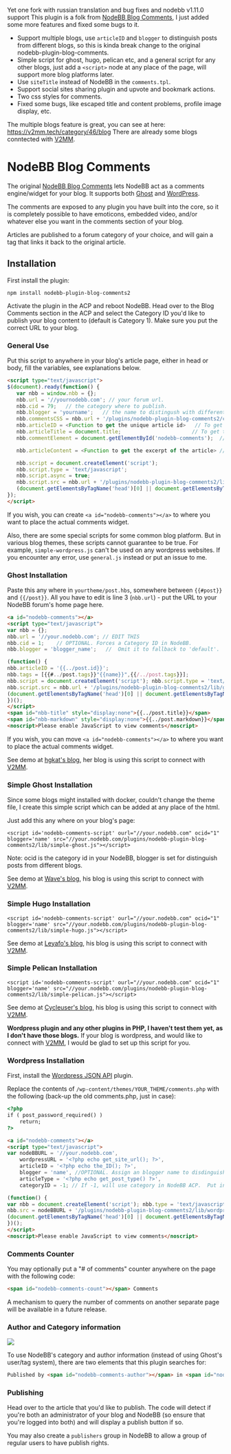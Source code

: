 Yet one fork with russian translation and bug fixes and nodebb v1.11.0 support
This plugin is a folk from [NodeBB Blog Comments](https://github.com/psychobunny/nodebb-plugin-blog-comments), I just added some more features and fixed some bugs to it.

* Support multiple blogs, use `articleID` and `blogger` to distinguish posts from different blogs, so this is kinda break change to the original nodebb-plugin-blog-comments.
* Simple script for ghost, hugo, pelican etc, and a general script for any other blogs, just add a `<script>` node at any place of the page, will support more blog platforms later.
* Use `siteTitle` instead of NodeBB in the `comments.tpl`.
* Support social sites sharing plugin and upvote and bookmark actions.
* Two css styles for comments.
* Fixed some bugs, like escaped title and content problems, profile image display, etc.

The multiple blogs feature is great, you can see at here: https://v2mm.tech/category/46/blog
There are already some blogs conntected with [V2MM](https://v2mm.tech).

# NodeBB Blog Comments

The original [NodeBB Blog Comments](https://github.com/psychobunny/nodebb-plugin-blog-comments) lets NodeBB act as a comments engine/widget for your blog. It supports both [Ghost](https://ghost.org/) and [WordPress](http://wordpress.org/).

The comments are exposed to any plugin you have built into the core, so it is completely possible to have emoticons, embedded video, and/or whatever else you want in the comments section of your blog.

Articles are published to a forum category of your choice, and will gain a tag that links it back to the original article.

## Installation

First install the plugin:

    npm install nodebb-plugin-blog-comments2

Activate the plugin in the ACP and reboot NodeBB. Head over to the Blog Comments section in the ACP and select the Category ID you'd like to publish your blog content to (default is Category 1). Make sure you put the correct URL to your blog.

### General Use

Put this script to anywhere in your blog's article page, either in head or body, fill the variables, see explanations below.

```html
<script type="text/javascript">
$(document).ready(function() {
   var nbb = window.nbb = {};
   nbb.url = '//yournodebb.com'; // your forum url.
   nbb.cid = 79;   // the category where to publish.
   nbb.blogger = 'yourname';   // the name to distingush with different blog, omit it to fallback to 'default'.
   nbb.commentsCSS = nbb.url + '/plugins/nodebb-plugin-blog-comments2/css/comments2.css'; // which style you prefer, omit it to fallback to the default comments.css
   nbb.articleID = <Function to get the unique article id>   // To get the unique article id, see explations below.
   nbb.articleTitle = document.title;                       // To get the article title, document.title is the default.
   nbb.commentElement = document.getElementById('nodebb-comments');  // Where you put the comments widget, "nodebb-comments" element is the default.

   nbb.articleContent = <Function to get the excerpt of the article> // Write a function to get the post content.

   nbb.script = document.createElement('script');
   nbb.script.type = 'text/javascript';
   nbb.script.async = true;
   nbb.script.src = nbb.url + '/plugins/nodebb-plugin-blog-comments2/lib/general.js';  // load general.js async.
   (document.getElementsByTagName('head')[0] || document.getElementsByTagName('body')[0]).appendChild(nbb.script);
});
</script>
```

If you wish, you can create `<a id="nodebb-comments"></a>` to where you want to place the actual comments widget.

Also, there are some special scripts for some common blog platform. But in various blog themes, these scripts cannot guarantee to be true.
For example, `simple-wordpress.js` can't be used on any wordpress websites.
If you encounter any error, use `general.js` instead or put an issue to me.

### Ghost Installation

Paste this any where in `yourtheme/post.hbs`, somewhere between `{{#post}}` and `{{/post}}`. All you have to edit is line 3 (`nbb.url`) - put the URL to your NodeBB forum's home page here.

```html
<a id="nodebb-comments"></a>
<script type="text/javascript">
var nbb = {};
nbb.url = '//your.nodebb.com'; // EDIT THIS
nbb.cid = 1;	// OPTIONAL. Forces a Category ID in NodeBB.
nbb.blogger = 'blogger_name';	//  Omit it to fallback to 'default'.

(function() {
nbb.articleID = '{{../post.id}}';
nbb.tags = [{{#../post.tags}}"{{name}}",{{/../post.tags}}];
nbb.script = document.createElement('script'); nbb.script.type = 'text/javascript'; nbb.script.async = true;
nbb.script.src = nbb.url + '/plugins/nodebb-plugin-blog-comments2/lib/ghost.js';
(document.getElementsByTagName('head')[0] || document.getElementsByTagName('body')[0]).appendChild(nbb.script);
})();
</script>
<span id="nbb-title" style="display:none">{{../post.title}}</span>
<span id="nbb-markdown" style="display:none">{{../post.markdown}}</span>
<noscript>Please enable JavaScript to view comments</noscript>
```

If you wish, you can move `<a id="nodebb-comments"></a>` to where you want to place the actual comments widget.

See demo at [hgkat's blog](http://hgkat.com), her blog is using this script to connect with [V2MM](https://v2mm.tech).

### Simple Ghost Installation
Since some blogs might installed with docker, couldn't change the theme file, I create this simple script which can be added at any place of the html.

Just add this any where on your blog's page:

```
<script id='nodebb-comments-script' ourl="//your.nodebb.com" ocid="1" blogger='name' src="//your.nodebb.com/plugins/nodebb-plugin-blog-comments2/lib/simple-ghost.js"></script>
```
Note: ocid is the category id in your NodeBB, blogger is set for distinguish posts from different blogs.

See demo at [Wave's blog](http://blog.lovejog.com), his blog is using this script to connect with [V2MM](https://v2mm.tech).

### Simple Hugo Installation

```
<script id='nodebb-comments-script' ourl="//your.nodebb.com" ocid="1" blogger='name' src="//your.nodebb.com/plugins/nodebb-plugin-blog-comments2/lib/simple-hugo.js"></script>
```

See demo at [Leyafo's blog](http://www.leyafo.com/), his blog is using this script to connect with [V2MM](https://v2mm.tech).

### Simple Pelican Installation

```
<script id='nodebb-comments-script' ourl="//your.nodebb.com" ocid="1" blogger='name' src="//your.nodebb.com/plugins/nodebb-plugin-blog-comments2/lib/simple-pelican.js"></script>
```

See demo at [Cycleuser's blog](http://blog.cycleuser.org), his blog is using this script to connect with [V2MM](https://v2mm.tech).

**Wordpress plugin and any other plugins in PHP, I haven't test them yet, as I don't have those blogs.**
If your blog is wordpress, and would like to connect with [V2MM](https://v2mm.tech), I would be glad to set up this script for you.

### Wordpress Installation

First, install the [Wordpress JSON API](http://wordpress.org/plugins/json-api/) plugin.

Replace the contents of `/wp-content/themes/YOUR_THEME/comments.php` with the following (back-up the old comments.php, just in case):

```html
<?php
if ( post_password_required() )
	return;
?>

<a id="nodebb-comments"></a>
<script type="text/javascript">
var nodeBBURL = '//your.nodebb.com',
	wordpressURL = '<?php echo get_site_url(); ?>',
	articleID = '<?php echo the_ID(); ?>',
	blogger = 'name', //OPTIONAL. Assign an blogger name to disdinguish different blogger. Omit it to fallback to 'default'
	articleType = '<?php echo get_post_type() ?>',
	categoryID = -1; // If -1, will use category in NodeBB ACP.  Put in a category number to force that category.

(function() {
var nbb = document.createElement('script'); nbb.type = 'text/javascript'; nbb.async = true;
nbb.src = nodeBBURL + '/plugins/nodebb-plugin-blog-comments2/lib/wordpress.js';
(document.getElementsByTagName('head')[0] || document.getElementsByTagName('body')[0]).appendChild(nbb);
})();
</script>
<noscript>Please enable JavaScript to view comments</noscript>
```

### Comments Counter


You may optionally put a "# of comments" counter anywhere on the page with the following code:

```html
<span id="nodebb-comments-count"></span> Comments
```

A mechanism to query the number of comments on another separate page will be available in a future release.

### Author and Category information

![](http://i.imgur.com/NyLs4LQ.png)

To use NodeBB's category and author information (instead of using Ghost's user/tag system), there are two elements that this plugin searches for:

```html
Published by <span id="nodebb-comments-author"></span> in <span id="nodebb-comments-category"></span>
```

### Publishing

Head over to the article that you'd like to publish. The code will detect if you're both an administrator of your blog and NodeBB (so ensure that you're logged into both) and will display a publish button if so.

You may also create a `publishers` group in NodeBB to allow a group of regular users to have publish rights.

